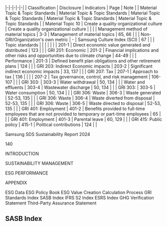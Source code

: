 |-|-|-|-|-|
| Classification | Disclosure | Indicators | Page | Note |
| Material Topic & Topic Standards | Material Topic & Topic Standards | Material Topic & Topic Standards | Material Topic & Topic Standards | Material Topic & Topic Standards |
| Material Topic 10 | Create a quality organizational culture | Create a quality organizational culture | | |
| Management method of  material topics | 3-3 | Management of material topics | 65, 66 | |
| Non-GRI/Organization's  own metric | - | Samsung Culture Index (SCI) | 67 | |
| Topic standards | | | | |
| | 201-1 | Direct economic value generated and distributed | 123 | |
| GRI 201: Economic | 201-2 | Financial implications and other risks and opportunities  due to climate change | 44-49 | |
| Performance | 201-3 | Defined benefit plan obligations and other retirement  plans | 124 | |
| GRI 203:  Indirect Economic impacts | 203-2 | Significant indirect economic impacts | 33, 137 | |
| GRI 207: Tax | 207-1 | Approach to tax | 136 | |
| | 207-2 | Tax governance, control, and risk management | 106-107 | |
| GRI 303: | 303-3 | Water withdrawal | 50, 134 | |
| Water and effluents | 303-4 | Wastewater discharge | 50, 134 | |
| GRI 303: | 303-5 | Water consumption | 50, 134 | |
| GRI 306: Waste | 306-3 | Waste generated | 52-53, 135 | |
| GRI 306: Waste | 306-4 | Waste diverted from disposal | 52-53, 135 | |
| GRI 306: Waste | 306-5 | Waste directed to disposal | 52-53, 135 | |
| GRI 401: Employment | 401-2 | Benefits provided to full-time employees that are not  provided to temporary or part-time employees | 65 | |
| GRI 401: Employment | 401-3 | Parental leave | 60, 129 | |
| GRI 415: Public policy | 415-1 | Political contributions | 124 | |

Samsung SDS Sustainability Report 2024

140

INTRODUCTION

SUSTAINABILITY MANAGEMENT

ESG PERFORMANCE

APPENDIX

ESG Data ESG Policy Book ESG Value Creation Calculation Process GRI Standards Index SASB Index IFRS S2 Index ESRS Index GHG Verification Statement Third-Party Assurance Statement

## **SASB Index**